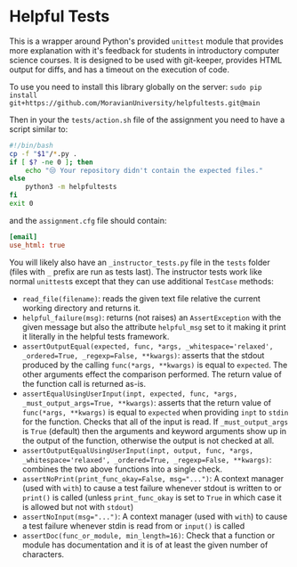 Helpful Tests
=============

This is a wrapper around Python's provided `unittest` module that provides more explanation with it's feedback for students in introductory computer science courses. It is designed to be used with git-keeper, provides HTML output for diffs, and has a timeout on the execution of code.

To use you need to install this library globally on the server: `sudo pip install git+https://github.com/MoravianUniversity/helpfultests.git@main`

Then in your the `tests/action.sh` file of the assignment you need to have a script similar to:

```sh
#!/bin/bash
cp -f "$1"/*.py .
if [ $? -ne 0 ]; then
    echo "😒 Your repository didn't contain the expected files."
else
    python3 -m helpfultests
fi
exit 0
```

and the `assignment.cfg` file should contain:

```conf
[email]
use_html: true
```

You will likely also have an `_instructor_tests.py` file in the `tests` folder (files with `_` prefix are run as tests last). The instructor tests work like normal `unittest`s except that they can use additional `TestCase` methods:

 * `read_file(filename)`: reads the given text file relative the current working directory and returns it.
 * `helpful_failure(msg)`: returns (not raises) an `AssertException` with the given message but also the attribute `helpful_msg` set to it making it print it literally in the helpful tests framework.
 * `assertOutputEqual(expected, func, *args, _whitespace='relaxed', _ordered=True, _regexp=False, **kwargs)`: asserts that the stdout produced by the calling `func(*args, **kwargs)` is equal to `expected`. The other arguments effect the comparison performed. The return value of the function call is returned as-is.
 * `assertEqualUsingUserInput(inpt, expected, func, *args, _must_output_args=True, **kwargs)`: asserts that the return value of `func(*args, **kwargs)` is equal to `expected` when providing `inpt` to `stdin` for the function. Checks that all of the input is read. If `_must_output_args` is `True` (default) then the arguments and keyword arguments show up in the output of the function, otherwise the output is not checked at all.
 * `assertOutputEqualUsingUserInput(inpt, output, func, *args, _whitespace='relaxed', _ordered=True, _regexp=False, **kwargs)`: combines the two above functions into a single check.
 * `assertNoPrint(print_func_okay=False, msg="...")`: A context manager (used with `with`) to cause a test failure whenever stdout is written to or `print()` is called (unless `print_func_okay` is set to `True` in which case it is allowed but not with `stdout`)
 * `assertNoInput(msg="...")`: A context manager (used with `with`) to cause a test failure whenever stdin is read from or `input()` is called
 * `assertDoc(func_or_module, min_length=16)`: Check that a function or module has documentation and it is of at least the given number of characters.
